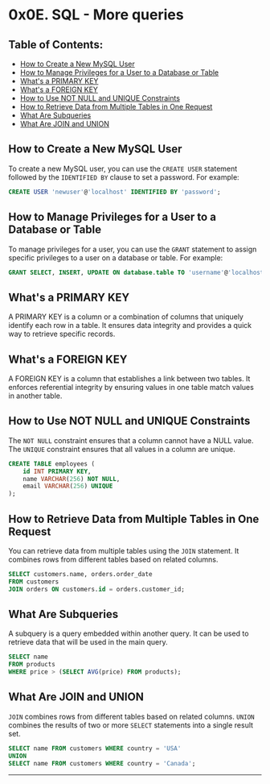 # 0x0E. SQL - More queries

## Table of Contents:

- [How to Create a New MySQL User](#how-to-create-a-new-mysql-user)
- [How to Manage Privileges for a User to a Database or Table](#how-to-manage-privileges-for-a-user-to-a-database-or-table)
- [What's a PRIMARY KEY](#whats-a-primary-key)
- [What's a FOREIGN KEY](#whats-a-foreign-key)
- [How to Use NOT NULL and UNIQUE Constraints](#how-to-use-not-null-and-unique-constraints)
- [How to Retrieve Data from Multiple Tables in One Request](#how-to-retrieve-data-from-multiple-tables-in-one-request)
- [What Are Subqueries](#what-are-subqueries)
- [What Are JOIN and UNION](#what-are-join-and-union)

## How to Create a New MySQL User

To create a new MySQL user, you can use the `CREATE USER` statement followed by the `IDENTIFIED BY` clause to set a password. For example:

```sql
CREATE USER 'newuser'@'localhost' IDENTIFIED BY 'password';
```

## How to Manage Privileges for a User to a Database or Table

To manage privileges for a user, you can use the `GRANT` statement to assign specific privileges to a user on a database or table. For example:

```sql
GRANT SELECT, INSERT, UPDATE ON database.table TO 'username'@'localhost';
```

## What's a PRIMARY KEY

A PRIMARY KEY is a column or a combination of columns that uniquely identify each row in a table. It ensures data integrity and provides a quick way to retrieve specific records.

## What's a FOREIGN KEY

A FOREIGN KEY is a column that establishes a link between two tables. It enforces referential integrity by ensuring values in one table match values in another table.

## How to Use NOT NULL and UNIQUE Constraints

The `NOT NULL` constraint ensures that a column cannot have a NULL value. The `UNIQUE` constraint ensures that all values in a column are unique.

```sql
CREATE TABLE employees (
    id INT PRIMARY KEY,
    name VARCHAR(256) NOT NULL,
    email VARCHAR(256) UNIQUE
);
```

## How to Retrieve Data from Multiple Tables in One Request

You can retrieve data from multiple tables using the `JOIN` statement. It combines rows from different tables based on related columns.

```sql
SELECT customers.name, orders.order_date
FROM customers
JOIN orders ON customers.id = orders.customer_id;
```

## What Are Subqueries

A subquery is a query embedded within another query. It can be used to retrieve data that will be used in the main query.

```sql
SELECT name
FROM products
WHERE price > (SELECT AVG(price) FROM products);
```

## What Are JOIN and UNION

`JOIN` combines rows from different tables based on related columns. `UNION` combines the results of two or more `SELECT` statements into a single result set.

```sql
SELECT name FROM customers WHERE country = 'USA'
UNION
SELECT name FROM customers WHERE country = 'Canada';
```


---